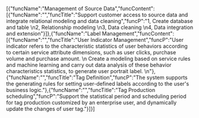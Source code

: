 [{"funcName":"Management of Source Data","funcContent":[{"funcName":"","funcTitle":"Support customer access to source data and integrate relational modeling and data cleaning","funcP":"1, Create database and table \n2, Relationship modeling \n3, Data cleaning \n4, Data integration and extension"}]},{"funcName":"Label Management","funcContent":[{"funcName":"","funcTitle":"User Indicator Management","funcP":"User indicator refers to the characteristic statistics of user behaviors according to certain service attribute dimensions, such as user clicks, purchase volume and purchase amount. \n Create a modeling based on service rules and machine learning and carry out data analysis of these behavior characteristics statistics, to generate user portrait label. \n"},{"funcName":"","funcTitle":"Tag Definition","funcP":"The system supports the generating rules for setting user-defined labels according to the user's business logic."},{"funcName":"","funcTitle":"Tag Production scheduling","funcP":"Support the statistical period and scheduling period for tag production customized by an enterprise user, and dynamically update the changes of user tag."}]}]